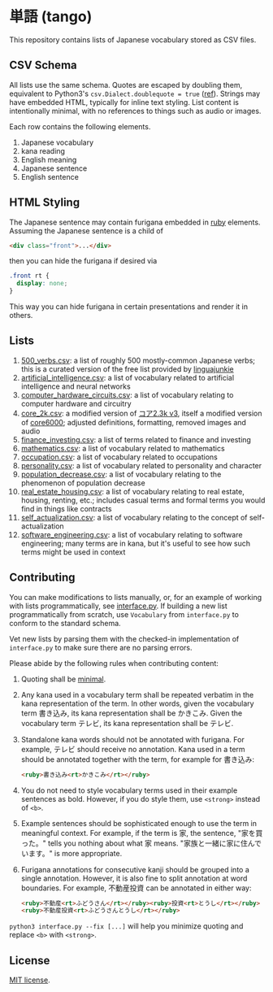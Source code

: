 # 単語 (tango)

This repository contains lists of Japanese vocabulary stored as CSV files.

## CSV Schema

All lists use the same schema. Quotes are escaped by doubling them, equivalent to
Python3's `csv.Dialect.doublequote = true`
([ref](https://docs.python.org/3/library/csv.html#csv.Dialect.doublequote)). Strings
may have embedded HTML, typically for inline text styling. List content is intentionally
minimal, with no references to things such as audio or images.

Each row contains the following elements.

1. Japanese vocabulary
1. kana reading
1. English meaning
1. Japanese sentence
1. English sentence

## HTML Styling

The Japanese sentence may contain furigana embedded in
[ruby](https://developer.mozilla.org/en-US/docs/Web/HTML/Element/ruby) elements. Assuming
the Japanese sentence is a child of

```html
<div class="front">...</div>
```

then you can hide the furigana if desired via

```css
.front rt {
  display: none;
}
```

This way you can hide furigana in certain presentations and render it in others.

## Lists

1. [500\_verbs.csv](./lists/500_verbs.csv): a list of roughly 500 mostly-common
   Japanese verbs; this is a curated version of the free list provided by
   [linguajunkie](https://www.linguajunkie.com/japanese/japanese-verbs-list)
1. [artificial\_intelligence.csv](./lists/artificial_intelligence.csv): a list of
   vocabulary related to artificial intelligence and neural networks
1. [computer\_hardware\_circuits.csv](./lists/computer_hardware_circuits.csv): a list of
   vocabulary relating to computer hardware and circuitry
1. [core\_2k.csv](./lists/core_2k.csv): a modified version of
   [コア2.3k v3](https://anacreondjt.gitlab.io/docs/coredeck/), itself a modified
   version of [core6000](https://core6000.neocities.org/); adjusted
   definitions, formatting, removed images and audio
1. [finance\_investing.csv](./lists/finance_investing.csv): a list of terms related to
   finance and investing
1. [mathematics.csv](./lists/mathematics.csv): a list of vocabulary related to
   mathematics
1. [occupation.csv](./lists/occupation.csv): a list of vocabulary related to occupations
1. [personality.csv](./lists/personality.csv): a list of vocabulary related to
   personality and character
1. [population\_decrease.csv](./lists/population_decrease.csv): a list of vocabulary
   relating to the phenomenon of population decrease
1. [real\_estate\_housing.csv](./lists/real_estate_housing.csv): a list of vocabulary
   relating to real estate, housing, renting, etc.; includes casual terms and formal
   terms you would find in things like contracts
1. [self\_actualization.csv](./lists/self_actualization.csv): a list of vocabulary
   relating to the concept of self-actualization
1. [software\_engineering.csv](./lists/software_engineering.csv): a list of vocabulary
   relating to software engineering; many terms are in kana, but it's useful to see
   how such terms might be used in context

## Contributing

You can make modifications to lists manually, or, for an example of working with lists
programmatically, see [interface.py](./interface.py). If building a new list
programmatically from scratch, use `Vocabulary` from `interface.py` to conform to the
standard schema.

Vet new lists by parsing them with the checked-in implementation of `interface.py` to
make sure there are no parsing errors.

Please abide by the following rules when contributing content:

1. Quoting shall be
   [minimal](https://docs.python.org/3.13/library/csv.html#csv.QUOTE_MINIMAL).
1. Any kana used in a vocabulary term shall be repeated verbatim in the kana
   representation of the term. In other words, given the vocabulary term
   書き込み, its kana representation shall be かきこみ. Given the vocabulary
   term テレビ, its kana representation shall be テレビ.
1. Standalone kana words should not be annotated with furigana. For example,
   テレビ should receive no annotation. Kana used in a term should be
   annotated together with the term, for example for 書き込み:

   ```html
   <ruby>書き込み<rt>かきこみ</rt></ruby>
   ```
1. You do not need to style vocabulary terms used in their example sentences
   as bold. However, if you do style them, use `<strong>` instead of `<b>`.
1. Example sentences should be sophisticated enough to use the term in
   meaningful context. For example, if the term is 家, the sentence,
   "家を買った。" tells you nothing about what 家 means.
   "家族と一緒に家に住んでいます。" is more appropriate.
1. Furigana annotations for consecutive kanji should be grouped into a single
   annotation. However, it is also fine to split annotation at word boundaries.
   For example, 不動産投資 can be annotated in either way:

   ```html
   <ruby>不動産<rt>ふどうさん</rt></ruby><ruby>投資<rt>とうし</rt></ruby>
   <ruby>不動産投資<rt>ふどうさんとうし</rt></ruby>
   ```

`python3 interface.py --fix [...]` will help you minimize quoting and replace
`<b>` with `<strong>`.

## License

[MIT license](./LICENSE).
